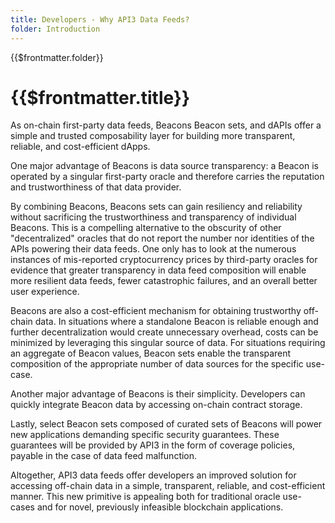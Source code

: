 ```yaml
---
title: Developers - Why API3 Data Feeds?
folder: Introduction
---
```


<TitleSpan>{{$frontmatter.folder}}</TitleSpan>

# {{$frontmatter.title}}

<VersionWarning/>

<!--TocHeader />
<TOC class="table-of-contents" :include-level="[2,3]" /-->

As on-chain first-party data feeds, Beacons Beacon sets, and dAPIs offer a
simple and trusted composability layer for building more transparent, reliable,
and cost-efficient dApps.

One major advantage of Beacons is data source transparency: a Beacon is operated
by a singular first-party oracle and therefore carries the reputation and
trustworthiness of that data provider.

By combining Beacons, Beacons sets can gain resiliency and reliability without
sacrificing the trustworthiness and transparency of individual Beacons. This is
a compelling alternative to the obscurity of other "decentralized" oracles that
do not report the number nor identities of the APIs powering their data feeds.
One only has to look at the numerous instances of mis-reported cryptocurrency
prices by third-party oracles for evidence that greater transparency in data
feed composition will enable more resilient data feeds, fewer catastrophic
failures, and an overall better user experience.

Beacons are also a cost-efficient mechanism for obtaining trustworthy off-chain
data. In situations where a standalone Beacon is reliable enough and further
decentralization would create unnecessary overhead, costs can be minimized by
leveraging this singular source of data. For situations requiring an aggregate
of Beacon values, Beacon sets enable the transparent composition of the
appropriate number of data sources for the specific use-case.

Another major advantage of Beacons is their simplicity. Developers can quickly
integrate Beacon data by accessing on-chain contract storage.

Lastly, select Beacon sets composed of curated sets of Beacons will power new
applications demanding specific security guarantees. These guarantees will be
provided by API3 in the form of coverage policies, payable in the case of data
feed malfunction.

Altogether, API3 data feeds offer developers an improved solution for accessing
off-chain data in a simple, transparent, reliable, and cost-efficient manner.
This new primitive is appealing both for traditional oracle use-cases and for
novel, previously infeasible blockchain applications.
